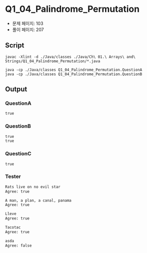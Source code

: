 # Q1_04_Palindrome_Permutation

- 문제 페이지: 103
- 풀이 페이지: 207

## Script

```script
javac -Xlint -d ./Java/classes ./Java/Ch\ 01.\ Arrays\ and\ Strings/Q1_04_Palindrome_Permutation/*.java

java -cp ./Java/classes Q1_04_Palindrome_Permutation.QuestionA
java -cp ./Java/classes Q1_04_Palindrome_Permutation.QuestionB
```

## Output

### QuestionA

```txt
true

```

### QuestionB

```txt
true
true

```

### QuestionC

```txt
true

```

### Tester

```txt
Rats live on no evil star
Agree: true

A man, a plan, a canal, panama
Agree: true

Lleve
Agree: true

Tacotac
Agree: true

asda
Agree: false

```
